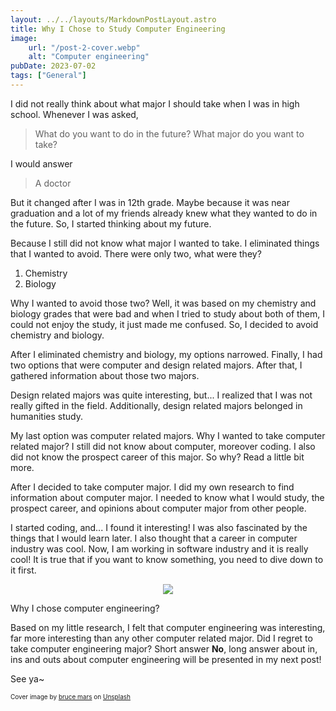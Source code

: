 ```yaml
---
layout: ../../layouts/MarkdownPostLayout.astro
title: Why I Chose to Study Computer Engineering
image:
    url: "/post-2-cover.webp"
    alt: "Computer engineering"
pubDate: 2023-07-02
tags: ["General"]
---
```

I did not really think about what major I should take when I was in high school. Whenever I was asked,

> What do you want to do in the future? What major do you want to take?

I would answer

> A doctor

But it changed after I was in 12th grade. Maybe because it was near graduation and a lot of my friends already knew what they wanted to do in the future. So, I started thinking about my future.

Because I still did not know what major I wanted to take. I eliminated things that I wanted to avoid. There were only two, what were they?

1. Chemistry
2. Biology

Why I wanted to avoid those two? Well, it was based on my chemistry and biology grades that were bad and when I tried to study about both of them, I could not enjoy the study, it just made me confused. So, I decided to avoid chemistry and biology.

After I eliminated chemistry and biology, my options narrowed. Finally, I had two options that were computer and design related majors. After that, I gathered information about those two majors.

Design related majors was quite interesting, but... I realized that I was not really gifted in the field. Additionally, design related majors belonged in humanities study.

My last option was computer related majors. Why I wanted to take computer related major? I still did not know about computer, moreover coding. I also did not know the prospect career of this major. So why? Read a little bit more.

After I decided to take computer major. I did my own research to find information about computer major. I needed to know what I would study, the prospect career, and opinions about computer major from other people.

I started coding, and... I found it interesting! I was also fascinated by the things that I would learn later. I also thought that a career in computer industry was cool. Now, I am working in software industry and it is really cool! It is true that if you want to know something, you need to dive down to it first.

<p align="center">
<img src="https://media.graphassets.com/sQA09hpTaiO8DqBFziI5">
</p>

Why I chose computer engineering?

Based on my little research, I felt that computer engineering was interesting, far more interesting than any other computer related major. Did I regret to take computer engineering major? Short answer **No**, long answer about in, ins and outs about computer engineering will be presented in my next post!

See ya~

<font size="1">Cover image by [bruce mars](https://unsplash.com/es/@brucemars?utm_source=unsplash&utm_medium=referral&utm_content=creditCopyText) on [Unsplash](https://unsplash.com/photos/xj8qrWvuOEs?utm_source=unsplash&utm_medium=referral&utm_content=creditCopyText)</font>
